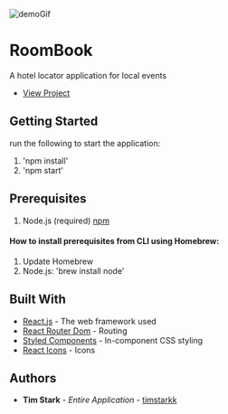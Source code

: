 ![demoGif](https://github.com/timstarkk/roombook/blob/master/src/images/roomBook.gif)

# RoomBook

A hotel locator application for local events

* [View Project](https://roomboook.herokuapp.com)

## Getting Started

run the following to start the application:

1. 'npm install'
2. 'npm start'

## Prerequisites

1. Node.js (required) [npm](https://www.npmjs.com/get-npm)

#### How to install prerequisites from CLI using Homebrew:
1. Update Homebrew
2. Node.js: 'brew install node'

## Built With

* [React.js](https://reactjs.org/) - The web framework used
* [React Router Dom](https://www.npmjs.com/package/react-router-dom) - Routing
* [Styled Components](https://styled-components.com/) - In-component CSS styling
* [React Icons](https://react-icons.netlify.com/#/) - Icons

## Authors

* **Tim Stark** - *Entire Application* - [timstarkk](https://github.com/timstarkk)